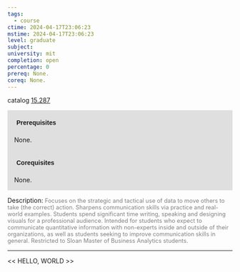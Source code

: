 ```yaml
---
tags:
  - course
ctime: 2024-04-17T23:06:23
mstime: 2024-04-17T23:06:23
level: graduate
subject: 
university: mit
completion: open
percentage: 0
prereq: None.
coreq: None.
---
```


catalog [15.287](http://student.mit.edu/catalog/m15a.html#15.287)

<span style="display: block; padding: 15px; background-color: rgb(100, 100, 100, 0.2);"><font id="m_prereq1066_0" style="display: block; font-family: Arial, sans-serif; font-weight: bold; padding: 5px">Prerequisites</font><br><span id="prereq1066_0">None.</span></span>
<span style="display: block; padding: 15px; background-color: rgb(100, 100, 100, 0.2);"><font id="m_coreq1066_0" style="display: block; font-family: Arial, sans-serif; font-weight: bold; padding: 5px">Corequisites</font><br><span id="coreq1066_0">None.</span></span>

<font style="">Description:</font>
<font style="color: grey; font-size: 0.8rem;">Focuses on the strategic and tactical use of data to move others to take (the correct) action. Sharpens communication skills via practice and real-world examples. Students spend significant time writing, speaking and designing visuals for a professional audience. Intended for students who expect to communicate quantitative information with non-experts inside and outside of their organizations, as well as students seeking to improve communication skills in general. Restricted to Sloan Master of Business Analytics students.</font>



---

<< HELLO, WORLD >>
